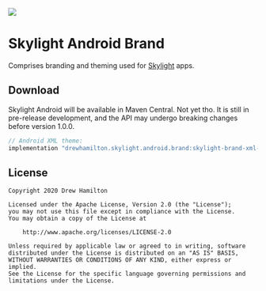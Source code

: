 ![](https://github.com/drewhamilton/SkylightAndroidBrand/workflows/CI/badge.svg?branch=master)

# Skylight Android Brand

Comprises branding and theming used for [Skylight](https://github.com/drewhamilton/SkylightAndroid) apps.

## Download


Skylight Android will be available in Maven Central. Not yet tho. It is still in pre-release development, and the API
may undergo breaking changes before version 1.0.0.

```groovy
// Android XML theme:
implementation "drewhamilton.skylight.android.brand:skylight-brand-xml-theme:$version"
```

## License
```
Copyright 2020 Drew Hamilton

Licensed under the Apache License, Version 2.0 (the "License");
you may not use this file except in compliance with the License.
You may obtain a copy of the License at

    http://www.apache.org/licenses/LICENSE-2.0

Unless required by applicable law or agreed to in writing, software
distributed under the License is distributed on an "AS IS" BASIS,
WITHOUT WARRANTIES OR CONDITIONS OF ANY KIND, either express or implied.
See the License for the specific language governing permissions and
limitations under the License.
```
